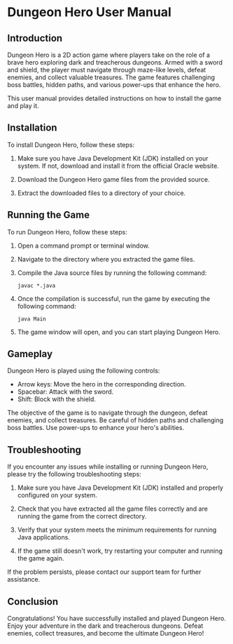 # Dungeon Hero User Manual

## Introduction

Dungeon Hero is a 2D action game where players take on the role of a brave hero exploring dark and treacherous dungeons. Armed with a sword and shield, the player must navigate through maze-like levels, defeat enemies, and collect valuable treasures. The game features challenging boss battles, hidden paths, and various power-ups that enhance the hero.

This user manual provides detailed instructions on how to install the game and play it.

## Installation

To install Dungeon Hero, follow these steps:

1. Make sure you have Java Development Kit (JDK) installed on your system. If not, download and install it from the official Oracle website.

2. Download the Dungeon Hero game files from the provided source.

3. Extract the downloaded files to a directory of your choice.

## Running the Game

To run Dungeon Hero, follow these steps:

1. Open a command prompt or terminal window.

2. Navigate to the directory where you extracted the game files.

3. Compile the Java source files by running the following command:

   ```
   javac *.java
   ```

4. Once the compilation is successful, run the game by executing the following command:

   ```
   java Main
   ```

5. The game window will open, and you can start playing Dungeon Hero.

## Gameplay

Dungeon Hero is played using the following controls:

- Arrow keys: Move the hero in the corresponding direction.
- Spacebar: Attack with the sword.
- Shift: Block with the shield.

The objective of the game is to navigate through the dungeon, defeat enemies, and collect treasures. Be careful of hidden paths and challenging boss battles. Use power-ups to enhance your hero's abilities.

## Troubleshooting

If you encounter any issues while installing or running Dungeon Hero, please try the following troubleshooting steps:

1. Make sure you have Java Development Kit (JDK) installed and properly configured on your system.

2. Check that you have extracted all the game files correctly and are running the game from the correct directory.

3. Verify that your system meets the minimum requirements for running Java applications.

4. If the game still doesn't work, try restarting your computer and running the game again.

If the problem persists, please contact our support team for further assistance.

## Conclusion

Congratulations! You have successfully installed and played Dungeon Hero. Enjoy your adventure in the dark and treacherous dungeons. Defeat enemies, collect treasures, and become the ultimate Dungeon Hero!